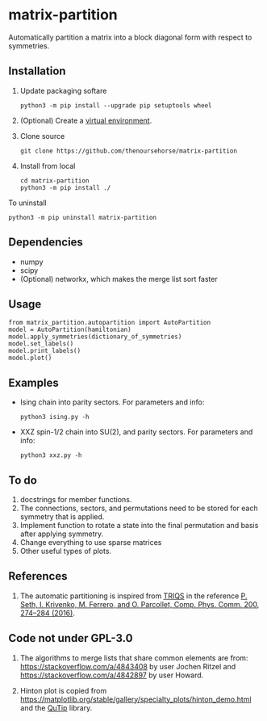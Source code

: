 # matrix-partition

Automatically partition a matrix into a block diagonal form with respect to 
symmetries.

Installation
---------------

1. Update packaging softare
    ```
    python3 -m pip install --upgrade pip setuptools wheel
    ```

1. (Optional) Create a 
[virtual environment](https://packaging.python.org/en/latest/tutorials/installing-packages/#creating-virtual-environments).

1. Clone source
    ```
    git clone https://github.com/thenoursehorse/matrix-partition
    ```

1. Install from local
    ```
    cd matrix-partition
    python3 -m pip install ./
    ```

To uninstall

```
python3 -m pip uninstall matrix-partition
```

Dependencies
-------------

* numpy
* scipy
* (Optional) networkx, which makes the merge list sort faster

Usage
-------------
```
from matrix_partition.autopartition import AutoPartition
model = AutoPartition(hamiltonian)
model.apply_symmetries(dictionary_of_symmetries)
model.set_labels()
model.print_labels()
model.plot()
```

Examples
---------------

* Ising chain into parity sectors. For parameters and info:
    ```
    python3 ising.py -h
    ```
* XXZ spin-1/2 chain into SU(2), and parity sectors. For parameters and info:
    ```
    python3 xxz.py -h
    ```

To do
---------------

1. docstrings for member functions.
1. The connections, sectors, and permutations need to be stored for each 
symmetry that is applied.
1. Implement function to rotate a state into the final permutation and basis 
after applying symmetry.
1. Change everything to use sparse matrices
1. Other useful types of plots.

References
---------------

1. The automatic partitioning is inspired from 
[TRIQS](https://triqs.github.io)
in the reference 
[P. Seth, I. Krivenko, M. Ferrero, and O. Parcollet, Comp. Phys. Comm. 200, 274–284 (2016)](http://dx.doi.org/10.1016/j.cpc.2015.10.023).

Code not under GPL-3.0
---------------

1. The algorithms to merge lists that share common elements are from:
<https://stackoverflow.com/a/4843408> by user Jochen Ritzel
and
<https://stackoverflow.com/a/4842897> by user Howard.

1. Hinton plot is copied from 
<https://matplotlib.org/stable/gallery/specialty_plots/hinton_demo.html>
and the [QuTip](https://qutip.org/) library.